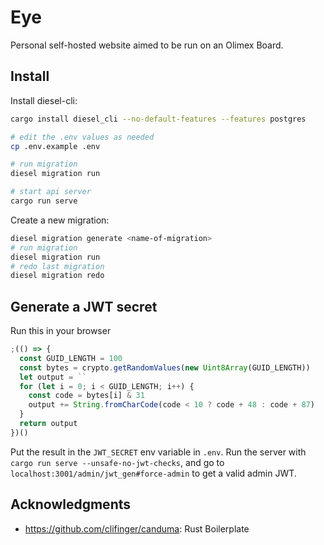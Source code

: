 # Eye

Personal self-hosted website aimed to be run on an Olimex Board.

## Install

Install diesel-cli:

```sh
cargo install diesel_cli --no-default-features --features postgres
```

```sh
# edit the .env values as needed
cp .env.example .env

# run migration
diesel migration run

# start api server
cargo run serve
```

Create a new migration:

```sh
diesel migration generate <name-of-migration>
# run migration
diesel migration run
# redo last migration
diesel migration redo
```

## Generate a JWT secret

Run this in your browser

```js
;(() => {
  const GUID_LENGTH = 100
  const bytes = crypto.getRandomValues(new Uint8Array(GUID_LENGTH))
  let output = ``
  for (let i = 0; i < GUID_LENGTH; i++) {
    const code = bytes[i] & 31
    output += String.fromCharCode(code < 10 ? code + 48 : code + 87)
  }
  return output
})()
```

Put the result in the `JWT_SECRET` env variable in `.env`.
Run the server with `cargo run serve --unsafe-no-jwt-checks`, and go to `localhost:3001/admin/jwt_gen#force-admin` to get a valid admin JWT.

## Acknowledgments

- https://github.com/clifinger/canduma: Rust Boilerplate
